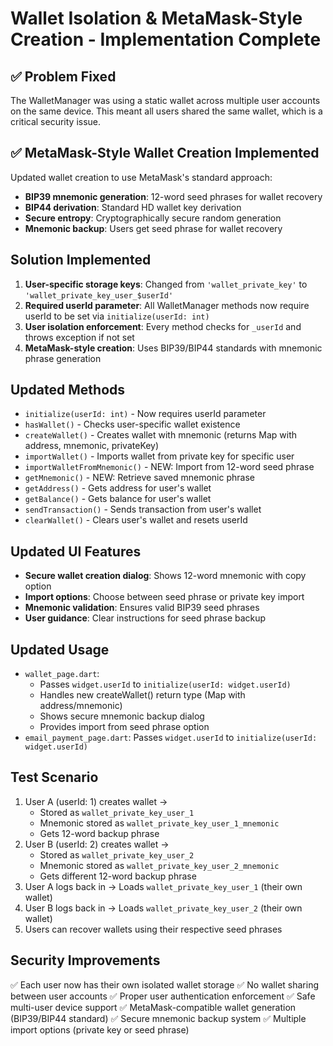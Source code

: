 # Wallet Isolation & MetaMask-Style Creation - Implementation Complete

## ✅ Problem Fixed
The WalletManager was using a static wallet across multiple user accounts on the same device. This meant all users shared the same wallet, which is a critical security issue.

## ✅ MetaMask-Style Wallet Creation Implemented
Updated wallet creation to use MetaMask's standard approach:
- **BIP39 mnemonic generation**: 12-word seed phrases for wallet recovery
- **BIP44 derivation**: Standard HD wallet key derivation
- **Secure entropy**: Cryptographically secure random generation
- **Mnemonic backup**: Users get seed phrase for wallet recovery

## Solution Implemented
1. **User-specific storage keys**: Changed from `'wallet_private_key'` to `'wallet_private_key_user_$userId'`
2. **Required userId parameter**: All WalletManager methods now require userId to be set via `initialize(userId: int)`
3. **User isolation enforcement**: Every method checks for `_userId` and throws exception if not set
4. **MetaMask-style creation**: Uses BIP39/BIP44 standards with mnemonic phrase generation

## Updated Methods
- `initialize(userId: int)` - Now requires userId parameter
- `hasWallet()` - Checks user-specific wallet existence
- `createWallet()` - Creates wallet with mnemonic (returns Map with address, mnemonic, privateKey)
- `importWallet()` - Imports wallet from private key for specific user  
- `importWalletFromMnemonic()` - NEW: Import from 12-word seed phrase
- `getMnemonic()` - NEW: Retrieve saved mnemonic phrase
- `getAddress()` - Gets address for user's wallet
- `getBalance()` - Gets balance for user's wallet
- `sendTransaction()` - Sends transaction from user's wallet
- `clearWallet()` - Clears user's wallet and resets userId

## Updated UI Features
- **Secure wallet creation dialog**: Shows 12-word mnemonic with copy option
- **Import options**: Choose between seed phrase or private key import
- **Mnemonic validation**: Ensures valid BIP39 seed phrases
- **User guidance**: Clear instructions for seed phrase backup

## Updated Usage
- `wallet_page.dart`: 
  - Passes `widget.userId` to `initialize(userId: widget.userId)`
  - Handles new createWallet() return type (Map with address/mnemonic)
  - Shows secure mnemonic backup dialog
  - Provides import from seed phrase option
- `email_payment_page.dart`: Passes `widget.userId` to `initialize(userId: widget.userId)`

## Test Scenario
1. User A (userId: 1) creates wallet → 
   - Stored as `wallet_private_key_user_1` 
   - Mnemonic stored as `wallet_private_key_user_1_mnemonic`
   - Gets 12-word backup phrase
2. User B (userId: 2) creates wallet → 
   - Stored as `wallet_private_key_user_2`
   - Mnemonic stored as `wallet_private_key_user_2_mnemonic` 
   - Gets different 12-word backup phrase
3. User A logs back in → Loads `wallet_private_key_user_1` (their own wallet)
4. User B logs back in → Loads `wallet_private_key_user_2` (their own wallet)
5. Users can recover wallets using their respective seed phrases

## Security Improvements
✅ Each user now has their own isolated wallet storage
✅ No wallet sharing between user accounts
✅ Proper user authentication enforcement
✅ Safe multi-user device support
✅ MetaMask-compatible wallet generation (BIP39/BIP44 standard)
✅ Secure mnemonic backup system
✅ Multiple import options (private key or seed phrase)